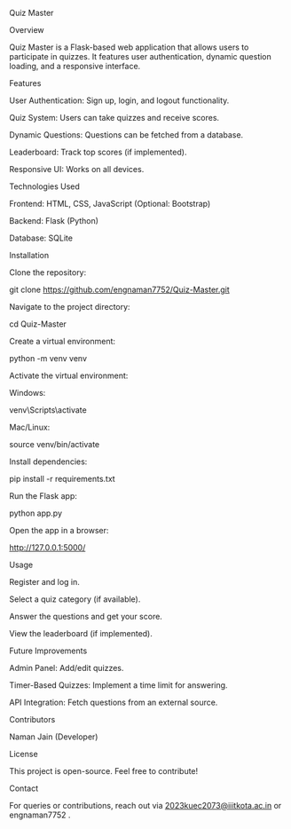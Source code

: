 Quiz Master

Overview

Quiz Master is a Flask-based web application that allows users to participate in quizzes. It features user authentication, dynamic question loading, and a responsive interface.

Features

User Authentication: Sign up, login, and logout functionality.

Quiz System: Users can take quizzes and receive scores.

Dynamic Questions: Questions can be fetched from a database.

Leaderboard: Track top scores (if implemented).

Responsive UI: Works on all devices.

Technologies Used

Frontend: HTML, CSS, JavaScript (Optional: Bootstrap)

Backend: Flask (Python)

Database: SQLite 

Installation

Clone the repository:

git clone https://github.com/engnaman7752/Quiz-Master.git

Navigate to the project directory:

cd Quiz-Master

Create a virtual environment:

python -m venv venv

Activate the virtual environment:

Windows:

venv\Scripts\activate

Mac/Linux:

source venv/bin/activate

Install dependencies:

pip install -r requirements.txt

Run the Flask app:

python app.py

Open the app in a browser:

http://127.0.0.1:5000/

Usage

Register and log in.

Select a quiz category (if available).

Answer the questions and get your score.

View the leaderboard (if implemented).

Future Improvements

Admin Panel: Add/edit quizzes.

Timer-Based Quizzes: Implement a time limit for answering.

API Integration: Fetch questions from an external source.

Contributors

Naman Jain (Developer)

License

This project is open-source. Feel free to contribute!

Contact

For queries or contributions, reach out via 2023kuec2073@iiitkota.ac.in or engnaman7752 .

